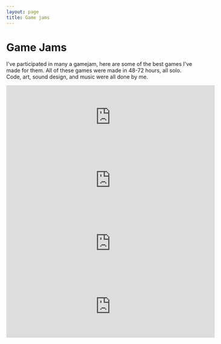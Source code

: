```yaml
---
layout: page 
title: Game jams
---
```


# Game Jams
I've participated in many a gamejam, here are some of the best games I've made for them.
All of these games were made in 48-72 hours, all solo. Code, art, sound design, and music were all done by me. 

<iframe frameborder="0" src="https://itch.io/embed/290557?linkback=true&amp;bg_color=27292d&amp;fg_color=e5e5e5&amp;link_color=ca08ee&amp;border_color=353333" width="552" height="167"></iframe><br>

<iframe frameborder="0" src="https://itch.io/embed/151240?linkback=true&amp;bg_color=0A030F&amp;fg_color=DEDEDE&amp;link_color=741b74&amp;border_color=3b3440" width="552" height="167"></iframe><br>

<iframe frameborder="0" src="https://itch.io/embed/137325?linkback=true&amp;bg_color=0A030F&amp;fg_color=DEDEDE&amp;link_color=616161&amp;border_color=3b3440" width="552" height="167"></iframe><br>

<iframe frameborder="0" src="https://itch.io/embed/159077?linkback=true&amp;bg_color=0A030F&amp;fg_color=DEDEDE&amp;link_color=741b74&amp;border_color=3b3440" width="552" height="167"></iframe><br>